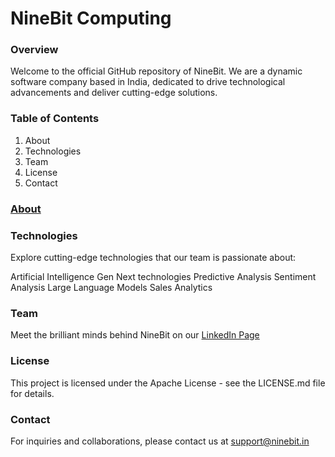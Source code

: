 # NineBit Computing


### Overview
Welcome to the official GitHub repository of NineBit. We are a dynamic software company based in India, dedicated to drive technological advancements and deliver cutting-edge solutions.

### Table of Contents
1.   About 
2.   Technologies 
3.   Team
4.   License 
5.   Contact

### [About](https://ninebit.in/about)  

### Technologies 
Explore cutting-edge technologies that our team is passionate about:

Artificial Intelligence
Gen Next technologies
Predictive Analysis
Sentiment Analysis
Large Language Models
Sales Analytics

### Team
Meet the brilliant minds behind NineBit on our [LinkedIn Page](https://in.linkedin.com/company/ninebit-computing)

### License
This project is licensed under the Apache License - see the LICENSE.md file for details.

### Contact
For inquiries and collaborations, please contact us at support@ninebit.in
